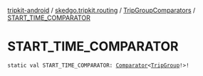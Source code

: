 [tripkit-android](../../index.md) / [skedgo.tripkit.routing](../index.md) / [TripGroupComparators](index.md) / [START_TIME_COMPARATOR](./-s-t-a-r-t_-t-i-m-e_-c-o-m-p-a-r-a-t-o-r.md)

# START_TIME_COMPARATOR

`static val START_TIME_COMPARATOR: `[`Comparator`](https://docs.oracle.com/javase/7/docs/api/java/util/Comparator.html)`<`[`TripGroup`](../-trip-group/index.md)`!>!`